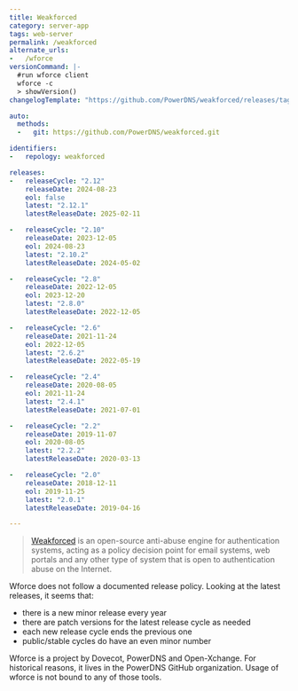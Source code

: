 ```yaml
---
title: Weakforced
category: server-app
tags: web-server
permalink: /weakforced
alternate_urls:
-   /wforce
versionCommand: |-
  #run wforce client
  wforce -c
  > showVersion()
changelogTemplate: "https://github.com/PowerDNS/weakforced/releases/tag/v__LATEST__"

auto:
  methods:
  -   git: https://github.com/PowerDNS/weakforced.git

identifiers:
-   repology: weakforced

releases:
-   releaseCycle: "2.12"
    releaseDate: 2024-08-23
    eol: false
    latest: "2.12.1"
    latestReleaseDate: 2025-02-11

-   releaseCycle: "2.10"
    releaseDate: 2023-12-05
    eol: 2024-08-23
    latest: "2.10.2"
    latestReleaseDate: 2024-05-02

-   releaseCycle: "2.8"
    releaseDate: 2022-12-05
    eol: 2023-12-20
    latest: "2.8.0"
    latestReleaseDate: 2022-12-05

-   releaseCycle: "2.6"
    releaseDate: 2021-11-24
    eol: 2022-12-05
    latest: "2.6.2"
    latestReleaseDate: 2022-05-19

-   releaseCycle: "2.4"
    releaseDate: 2020-08-05
    eol: 2021-11-24
    latest: "2.4.1"
    latestReleaseDate: 2021-07-01

-   releaseCycle: "2.2"
    releaseDate: 2019-11-07
    eol: 2020-08-05
    latest: "2.2.2"
    latestReleaseDate: 2020-03-13

-   releaseCycle: "2.0"
    releaseDate: 2018-12-11
    eol: 2019-11-25
    latest: "2.0.1"
    latestReleaseDate: 2019-04-16

---
```


> [Weakforced](https://powerdns.github.io/weakforced/) is an open-source anti-abuse engine for
> authentication systems, acting as a policy decision point for email systems, web portals and any
> other type of system that is open to authentication abuse on the Internet.

Wforce does not follow a documented release policy.
Looking at the latest releases, it seems that:

- there is a new minor release every year
- there are patch versions for the latest release cycle as needed
- each new release cycle ends the previous one
- public/stable cycles do have an even minor number

Wforce is a project by Dovecot, PowerDNS and Open-Xchange. For historical reasons, it lives in the
PowerDNS GitHub organization. Usage of wforce is not bound to any of those tools.
